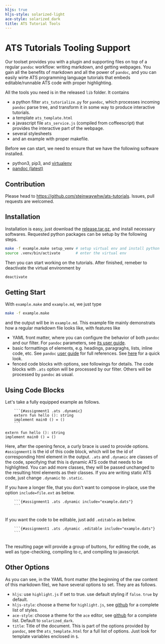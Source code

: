 ```yaml
---
hljs: true
hljs-style: solarized-light
ace-style: solarized_dark
title: ATS Tutorial Tools
---
```


# ATS Tutorials Tooling Support

Our toolset provides you with a plugin and supporting files on top of a regular `pandoc` workflow: writing markdown, and getting webpages. You gain all the benefits of markdown and all the power of `pandoc`, and you can easily wirte ATS programming language tutorials that embeds editable/runnable ATS code with proper highlighting.

All the tools you need is in the released `lib` folder. It contains 

* a python filter `ats_tutorialize.py` for `pandoc`, which processes incoming `pandoc` parse tree, and transform it in some way to produce interactive tutorials.  
* a template `ats_template.html` 
* a javascript file `ats_service.js` (compiled from coffeescript) that provides the interactive part of the webpage. 
* several stylesheets
* and an example with proper makefile.

Before we can start, we need to ensure that we have the following software installed. 

* python3, pip3, and [virtualenv](http://docs.python-guide.org/en/latest/dev/virtualenvs/)
* [pandoc (latest)](http://pandoc.org/)

## Contribution

Please head to https://github.com/steinwaywhw/ats-tutorials. Issues, pull requests are welcomed. 

## Installation

Installation is easy, just download the [release.tar.gz](release.tar.gz), and install necessary softwares. Requested python packages can be setup by the following steps.

```bash
make -f example.make setup_venv # setup virtual env and install python packages
source .venv/bin/activate       # enter the virtual env
```

Then you can start working on the tutorials. After finished, remeber to deactivate the virtual environment by 

```bash 
deactivate
```

## Getting Start

With `example.make` and `example.md`, we just type 

```bash
make -f example.make 
```

and the output will be in `example.md`. This example file mainly demonstrats how a regular markdown file looks like, with features like 
* YAML front matter, where you can configure the behavior of both `pandoc` and our filter. For `pandoc` parameters, see [its user guide](http://pandoc.org/MANUAL.html).
* basic formattings of elements, e.g. headings, paragraghs, lists, inline code, etc. See `pandoc` [user guide](http://pandoc.org/MANUAL.html) for full references. See [here](https://daringfireball.net/projects/markdown/) for a quick look. 
* fenced code blocks with options, see followings for details. The code blocks with `.ats` option will be processed by our filter. Others will be processed by `pandoc` as usual. 

## Using Code Blocks

Let's take a fully equipped example as follows.

```
    ```{#assignment1 .ats .dynamic}
    extern fun hello (): string 
    implement main0 () = ()
    ```
```

```{#assignment1 .ats .dynamic}
extern fun hello (): string 
implement main0 () = ()
```

Here, after the opening fence, a curly brace is used to provide options. `#assignment1` is the id of this code block, which will be the id of corresponding html element in the output. `.ats` and `.dynamic` are classes of the code, specifying that this is dynamic ATS code that needs to be highlighted. You can add more classes, they will be passed unchanged to the resulting html elements as their classes. If you are writing static ATS code, just change `.dynamic` to `.static`. 

If you have a longer file, that you don't want to compose in-place, use the option `include=file.ext` as below.

```
    ```{#assignment1 .ats .dynamic include="example.dats"}
    ```
```


```{#assignment1 .ats .dynamic include="example.dats"}
```


If you want the code to be editable, just add `.editable` as below. 

```
    ```{#assignment1 .ats .dynamic .editable include="example.dats"}
    ```
```

```{#assignment1 .ats .dynamic .editable include="example.dats"}
```

The resulting page will provide a group of buttons, for editing the code, as well as type-checking, compiling to c, and compiling to javascript. 

## Other Options

As you can see, in the YAML front matter (the beginning of the raw content of this markdown file), we have several options to set. They are as follows. 

* `hljs`: use `highlight.js` if set to true. use default styling if `false`. `true` by default. 
* `hljs-style`: choose a theme for `highlight.js`, see [github](https://github.com/isagalaev/highlight.js/tree/master/src/styles) for a complete list of styles. 
* `ace-style`: choose a theme for the `ace` editor, see [github](https://github.com/ajaxorg/ace/tree/master/lib/ace/theme) for a complete list. Default to `solarized_dark`.
* `title`: Title of the document. This is part of the options provided by `pandoc`, see the `ats_template.html` for a full list of options. Just look for template variables enclosed in `$`. 


